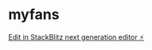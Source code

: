 # myfans

[Edit in StackBlitz next generation editor ⚡️](https://stackblitz.com/~/github.com/rogerteufo/myfans)
